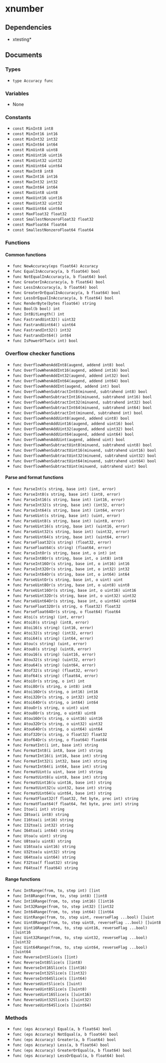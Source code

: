 # xnumber

## Dependencies

+ xtesting*

## Documents

### Types

+ `type Accuracy func`

### Variables

+ None

### Constants

+ `const MinInt8 int8`
+ `const MinInt16 int16`
+ `const MinInt32 int32`
+ `const MinInt64 int64`
+ `const MinUint8 uint8`
+ `const MinUint16 uint16`
+ `const MinUint32 uint32`
+ `const MinUint64 uint64`
+ `const MaxInt8 int8`
+ `const MaxInt16 int16`
+ `const MaxInt32 int32`
+ `const MaxInt64 int64`
+ `const MaxUint8 uint8`
+ `const MaxUint16 uint16`
+ `const MaxUint32 uint32`
+ `const MaxUint64 uint64`
+ `const MaxFloat32 float32`
+ `const SmallestNonzeroFloat32 float32`
+ `const MaxFloat64 float64`
+ `const SmallestNonzeroFloat64 float64`

### Functions

#### Common functions

+ `func NewAccuracy(eps float64) Accuracy`
+ `func EqualInAccuracy(a, b float64) bool`
+ `func NotEqualInAccuracy(a, b float64) bool`
+ `func GreaterInAccuracy(a, b float64) bool`
+ `func LessInAccuracy(a, b float64) bool`
+ `func GreaterOrEqualInAccuracy(a, b float64) bool`
+ `func LessOrEqualInAccuracy(a, b float64) bool`
+ `func RenderByte(bytes float64) string`
+ `func Bool(b bool) int`
+ `func IntBitLength() int`
+ `func FastrandUint32() uint32`
+ `func FastrandUint64() uint64`
+ `func FastrandInt32() int32`
+ `func FastrandInt64() int64`
+ `func IsPowerOfTwo(x int) bool`

### Overflow checker functions

+ `func OverflowWhenAddInt8(augend, addend int8) bool`
+ `func OverflowWhenAddInt16(augend, addend int16) bool`
+ `func OverflowWhenAddInt32(augend, addend int32) bool`
+ `func OverflowWhenAddInt64(augend, addend int64) bool`
+ `func OverflowWhenAddInt(augend, addend int) bool`
+ `func OverflowWhenSubtractInt8(minuend, subtrahend int8) bool`
+ `func OverflowWhenSubtractInt16(minuend, subtrahend int16) bool`
+ `func OverflowWhenSubtractInt32(minuend, subtrahend int32) bool`
+ `func OverflowWhenSubtractInt64(minuend, subtrahend int64) bool`
+ `func OverflowWhenSubtractInt(minuend, subtrahend int) bool`
+ `func OverflowWhenAddUint8(augend, addend uint8) bool`
+ `func OverflowWhenAddUint16(augend, addend uint16) bool`
+ `func OverflowWhenAddUint32(augend, addend uint32) bool`
+ `func OverflowWhenAddUint64(augend, addend uint64) bool`
+ `func OverflowWhenAddUint(augend, addend uint) bool`
+ `func OverflowWhenSubtractUint8(minuend, subtrahend uint8) bool`
+ `func OverflowWhenSubtractUint16(minuend, subtrahend uint16) bool`
+ `func OverflowWhenSubtractUint32(minuend, subtrahend uint32) bool`
+ `func OverflowWhenSubtractUint64(minuend, subtrahend uint64) bool`
+ `func OverflowWhenSubtractUint(minuend, subtrahend uint) bool`

#### Parse and format functions

+ `func ParseInt(s string, base int) (int, error)`
+ `func ParseInt8(s string, base int) (int8, error)`
+ `func ParseInt16(s string, base int) (int16, error)`
+ `func ParseInt32(s string, base int) (int32, error)`
+ `func ParseInt64(s string, base int) (int64, error)`
+ `func ParseUint(s string, base int) (uint, error)`
+ `func ParseUint8(s string, base int) (uint8, error)`
+ `func ParseUint16(s string, base int) (uint16, error)`
+ `func ParseUint32(s string, base int) (uint32, error)`
+ `func ParseUint64(s string, base int) (uint64, error)`
+ `func ParseFloat32(s string) (float32, error)`
+ `func ParseFloat64(s string) (float64, error)`
+ `func ParseIntOr(s string, base int, o int) int`
+ `func ParseInt8Or(s string, base int, o int8) int8`
+ `func ParseInt16Or(s string, base int, o int16) int16`
+ `func ParseInt32Or(s string, base int, o int32) int32`
+ `func ParseInt64Or(s string, base int, o int64) int64`
+ `func ParseUintOr(s string, base int, o uint) uint`
+ `func ParseUint8Or(s string, base int, o uint8) uint8`
+ `func ParseUint16Or(s string, base int, o uint16) uint16`
+ `func ParseUint32Or(s string, base int, o uint32) uint32`
+ `func ParseUint64Or(s string, base int, o uint64) uint64`
+ `func ParseFloat32Or(s string, o float32) float32`
+ `func ParseFloat64Or(s string, o float64) float64`
+ `func Atoi(s string) (int, error)`
+ `func Atoi8(s string) (int8, error)`
+ `func Atoi16(s string) (int16, error)`
+ `func Atoi32(s string) (int32, error)`
+ `func Atoi64(s string) (int64, error)`
+ `func Atou(s string) (uint, error)`
+ `func Atou8(s string) (uint8, error)`
+ `func Atou16(s string) (uint16, error)`
+ `func Atou32(s string) (uint32, error)`
+ `func Atou64(s string) (uint64, error)`
+ `func Atof32(s string) (float32, error)`
+ `func Atof64(s string) (float64, error)`
+ `func AtoiOr(s string, o int) int`
+ `func Atoi8Or(s string, o int8) int8`
+ `func Atoi16Or(s string, o int16) int16`
+ `func Atoi32Or(s string, o int32) int32`
+ `func Atoi64Or(s string, o int64) int64`
+ `func AtouOr(s string, o uint) uint`
+ `func Atou8Or(s string, o uint8) uint8`
+ `func Atou16Or(s string, o uint16) uint16`
+ `func Atou32Or(s string, o uint32) uint32`
+ `func Atou64Or(s string, o uint64) uint64`
+ `func Atof32Or(s string, o float32) float32`
+ `func Atof64Or(s string, o float64) float64`
+ `func FormatInt(i int, base int) string`
+ `func FormatInt8(i int8, base int) string`
+ `func FormatInt16(i int16, base int) string`
+ `func FormatInt32(i int32, base int) string`
+ `func FormatInt64(i int64, base int) string`
+ `func FormatUint(u uint, base int) string`
+ `func FormatUint8(u uint8, base int) string`
+ `func FormatUint16(u uint16, base int) string`
+ `func FormatUint32(u uint32, base int) string`
+ `func FormatUint64(u uint64, base int) string`
+ `func FormatFloat32(f float32, fmt byte, prec int) string`
+ `func FormatFloat64(f float64, fmt byte, prec int) string`
+ `func Itoa(i int) string`
+ `func I8toa(i int8) string`
+ `func I16toa(i int16) string`
+ `func I32toa(i int32) string`
+ `func I64toa(i int64) string`
+ `func Utoa(u uint) string`
+ `func U8toa(u uint8) string`
+ `func U16toa(u uint16) string`
+ `func U32toa(u uint32) string`
+ `func U64toa(u uint64) string`
+ `func F32toa(f float32) string`
+ `func F64toa(f float64) string`

#### Range functions

+ `func IntRange(from, to, step int) []int`
+ `func Int8Range(from, to, step int8) []int8`
+ `func Int16Range(from, to, step int16) []int16`
+ `func Int32Range(from, to, step int32) []int32`
+ `func Int64Range(from, to, step int64) []int64`
+ `func UintRange(from, to, step uint, reverseFlag ...bool) []uint`
+ `func Uint8Range(from, to, step uint8, reverseFlag ...bool) []uint8`
+ `func Uint16Range(from, to, step uint16, reverseFlag ...bool) []uint16`
+ `func Uint32Range(from, to, step uint32, reverseFlag ...bool) []uint32`
+ `func Uint64Range(from, to, step uint64, reverseFlag ...bool) []uint64`
+ `func ReverseIntSlice(s []int)`
+ `func ReverseInt8Slice(s []int8)`
+ `func ReverseInt16Slice(s []int16)`
+ `func ReverseInt32Slice(s []int32)`
+ `func ReverseInt64Slice(s []int64)`
+ `func ReverseUintSlice(s []uint)`
+ `func ReverseUint8Slice(s []uint8)`
+ `func ReverseUint16Slice(s []uint16)`
+ `func ReverseUint32Slice(s []uint32)`
+ `func ReverseUint64Slice(s []uint64)`

### Methods

+ `func (eps Accuracy) Equal(a, b float64) bool`
+ `func (eps Accuracy) NotEqual(a, b float64) bool`
+ `func (eps Accuracy) Greater(a, b float64) bool`
+ `func (eps Accuracy) Less(a, b float64) bool`
+ `func (eps Accuracy) GreaterOrEqual(a, b float64) bool`
+ `func (eps Accuracy) LessOrEqual(a, b float64) bool`
